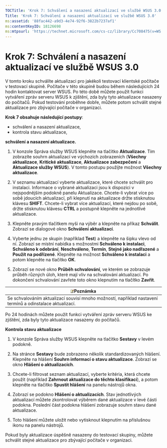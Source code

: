 ```yaml
---
TOCTitle: 'Krok 7: Schválení a nasazení aktualizací ve službě WSUS 3.0'
Title: 'Krok 7: Schválení a nasazení aktualizací ve službě WSUS 3.0'
ms:assetid: '88fac442-a9d3-4e74-92f6-3822b7237af1'
ms:contentKeyID: 18126698
ms:mtpsurl: 'https://technet.microsoft.com/cs-cz/library/Cc708475(v=WS.10)'
---
```


Krok 7: Schválení a nasazení aktualizací ve službě WSUS 3.0
===========================================================

V tomto kroku schválíte aktualizaci pro jakékoli testovací klientské počítače v testovací skupině. Počítače v této skupině budou během následujících 24 hodin kontaktovat server WSUS. Po této době můžete použít funkci vytváření zpráv serveru WSUS k zjištění, zda byly tyto aktualizace nasazeny do počítačů. Pokud testování proběhne dobře, můžete potom schválit stejné aktualizace pro zbývající počítače v organizaci.

**Krok 7 obsahuje následující postupy**:

-   schválení a nasazení aktualizace,
-   kontrola stavu aktualizace,

**schválení a nasazení aktualizace.**
1.  V konzole Správa služby WSUS klepněte na tlačítko **Aktualizace**. Tím zobrazíte souhrn aktualizací ve výchozích zobrazeních (**Všechny aktualizace**, **Kritické aktualizace**, **Aktualizace zabezpečení** a **Aktualizace služby WSUS**). V tomto postupu použijte možnost **Všechny aktualizace**.

2.  V seznamu aktualizací vyberte aktualizace, které chcete schválit pro instalaci. Informace o vybrané aktualizaci jsou k dispozici v nejspodnějším podokně panelu Aktualizace. Chcete-li vybrat více po sobě jdoucích aktualizací, při klepnutí na aktualizace držte stisknutou klávesu **SHIFT**. Chcete-li vybrat více aktualizací, které nejdou po sobě, držte stisknutou klávesu **CTRL** a postupně klepněte na jednotlivé aktualizace.

3.  Klepněte pravým tlačítkem myši na výběr a klepněte na příkaz **Schválit**. Zobrazí se dialogové okno **Schválení aktualizací**.

4.  Vyberte jednu ze skupin (například **Test**) a klepněte na šipku vlevo od ní. Zobrazí se místní nabídka s možnostmi **Schváleno k instalaci**, **Schváleno k odebrání**, **Neschváleno**, **Termín**, **Stejné jako nadřazené** a **Použít na podřízené**. Klepněte na možnost **Schváleno k instalaci** a potom klepněte na tlačítko **OK**.

5.  Zobrazí se nové okno **Průběh schvalování**, ve kterém se zobrazuje průběh různých úloh, které mají vliv na schvalování aktualizací. Po dokončení schvalování zavřete toto okno klepnutím na tlačítko **Zavřít**.

| ![](images/Cc708475.note(WS.10).gif)Poznámka                                  |
|------------------------------------------------------------------------------------------------------------|
| Se schvalováním aktualizací souvisí mnoho možností, například nastavení termínů a odinstalace aktualizací. |

Po 24 hodinách můžete použít funkci vytváření zpráv serveru WSUS ke zjištění, zda byly tyto aktualizace nasazeny do počítačů.

**Kontrola stavu aktualizace**
1.  V konzole Správa služby WSUS klepněte na tlačítko **Sestavy** v levém podokně.

2.  Na stránce **Sestavy** bude zobrazeno několik standardizovaných hlášení. Klepněte na hlášení **Souhrn informací o stavu aktualizace**. Zobrazí se okno **Hlášení o aktualizacích**.

3.  Chcete-li filtrovat seznam aktualizací, vyberte kritéria, která chcete použít (například **Zahrnout aktualizace do těchto klasifikací**), a potom klepněte na tlačítko **Spustit hlášení** na panelu nástrojů okna.

4.  Zobrazí se podokno **Hlášení o aktualizacích**. Stav jednotlivých aktualizací můžete zkontrolovat výběrem dané aktualizace v levé části podokna. Poslední část podokna hlášení zobrazuje souhrn stavu dané aktualizace.

5.  Toto hlášení můžete uložit nebo vytisknout klepnutím na příslušnou ikonu na panelu nástrojů.

Pokud byly aktualizace úspěšně nasazeny do testovací skupiny, můžete schválit stejné aktualizace pro zbývající počítače v organizaci.
